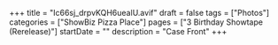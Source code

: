 +++
title = "Ic66sj_drpvKQH6uealU.avif"
draft = false
tags = ["Photos"]
categories = ["ShowBiz Pizza Place"]
pages = ["3 Birthday Showtape (Rerelease)"]
startDate = ""
description = "Case Front"
+++
